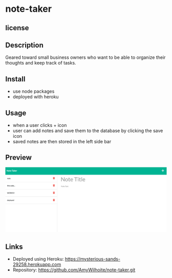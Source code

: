 # note-taker

## license 

## Description
Geared toward small business owners who want to be able to organize their thoughts and keep track of tasks.

## Install
* use node packages
* deployed with heroku 


## Usage
* when a user clicks + icon 
* user can add notes and save them to the database by clicking the save icon
* saved notes are then stored in the left side bar


## Preview
![Note titled “Balance accounts” reads, “Balance account books by end of day Monday,” with other notes listed on the left.](./Assets/noteTaker.png)


## Links
* Deployed using Heroku: https://mysterious-sands-29258.herokuapp.com
* Repository: https://github.com/AmyWilhoite/note-taker.git   


